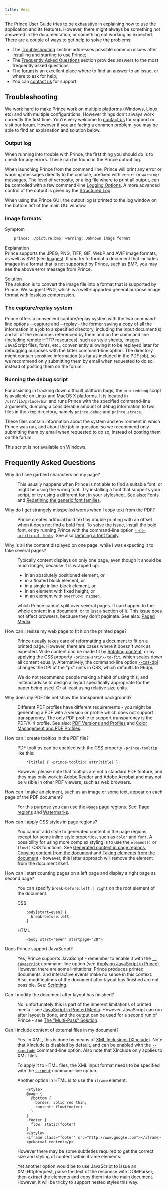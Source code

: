 ```yaml
---
title: Help
---
```

<style>
.navigationSlider .slidingNav ul li:first-child {
    background-color: #7d146c !important;
}
.navigationSlider .slidingNav ul li:first-child a {
        color: rgba(255, 255, 255, 0.8) !important;
}
.navigationSlider .slidingNav ul li:first-child a:hover {
        background-color: #7d146c !important;
}
.navigationSlider .slidingNav ul li:nth-child(2) {
    background-color: #fff !important;
}
.navigationSlider .slidingNav ul li:nth-child(2) a {
    color: #333 !important;
}
.navigationSlider .slidingNav ul li:nth-child(2) a:hover {
    background-color: #fff !important;
}
.navigationSlider .slidingNav ul li a:hover {
    color: #22b573 !important;
}
</style>

The Prince User Guide tries to be exhaustive in explaining how to use the application and its features. However, there might always be something not answered in the documentation, or something not working as expected. There are a couple of ways to get help to solve the problems:

-   The [Troubleshooting](#troubleshooting) section addresses possible common issues after installing and starting to use Prince;
-   The [Frequently Asked Questions](#frequently-asked-questions) section provides answers to the most frequently asked questions;
-   The [forum](//www.princexml.com/forum/) is an excellent place where to find an answer to an issue, or where to ask for help;
-   You can [contact us](//www.princexml.com/contact/) for support.


Troubleshooting
---------------

We work hard to make Prince work on multiple platforms (Windows, Linux, etc) and with multiple configurations. However things don't always work correctly the first time. You're very welcome to [contact us](//www.princexml.com/contact/) for support or visit our [forum](//www.princexml.com/forum/). However if you are facing a common problem, you may be able to find an explanation and solution below.

### Output log

When running into trouble with Prince, the first thing you should do is to check for any errors. These can be found in the Prince output log.

When launching Prince from the command line, Prince will print any error or warning messages directly to the console, prefixed with `error:` or `warning:` messages. The level of verbosity, or a log file where to print all output, can be controlled with a few command-line [Logging Options](command-line.md#logging-options). A more advanced control of the output is given by the [Structured Log](server-integration.md#structured-log).

When using the Prince GUI, the output log is printed to the log window on the bottom left of the main GUI window.

### Image formats

Symptom  
```bash
    prince: ./picture.bmp: warning: Unknown image format
```
Explanation  
Prince supports the JPEG, PNG, TIFF, GIF, WebP and AVIF image formats, as well as SVG (see [Images](graphics.md#images)). If you try to format a document that includes images in a format that is not supported by Prince, such as BMP, you may see the above error message from Prince.

Solution  
The solution is to convert the image file into a format that is supported by Prince. We suggest PNG, which is a well-supported general purpose image format with lossless compression.

### The capture/replay system

Prince offers a convenient capture/replay system with the two command-line options [--capture](command-line.md#cl-capture) and [--replay](command-line.md#cl-replay) - the former saving a copy of all the information in a job to a specified directory, including the input document(s) and all of the resources referenced by them and on the command line (including remote HTTP resources), such as style sheets, images, JavaScript files, fonts, etc., conveniently allowing it to be replayed later for debugging purposes with the latter command-line option. The directory might contain sensitive information (as far as included in the PDF job), so we recommend only submitting them by email when requested to do so, instead of posting them on the forum.

### Running the debug script

For assisting in tracking down difficult platform bugs, the `princedebug` script is available on Linux and MacOS X platforms. It is located in `/usr/lib/prince/bin` and runs Prince with the specified command-line arguments, dumping a considerable amount of debug information to two files in the `/tmp` directory, namely `prince.debug` and `prince.strace`.

<p class="warning">
These files contain information about the system and environment in which Prince was run, and about the job in question, so we recommend only submitting them by email when requested to do so, instead of posting them on the forum.
</p>

This script is not available on Windows.


Frequently Asked Questions
--------------------------

<dl class="faq">
  <dt id="faq-garbled-chars"><p>Why do I see garbled characters on my page?
  <a class="self-link" href="#faq-garbled-chars"></a></p></dt>
  <dd><p>This usually happens when Prince is not able to find a suitable font, or
  might be using the wrong font.  Try installing a font that supports your script,
  or try using a different font in your stylesheet.  See also: <a href="/doc/styling#fonts">Fonts</a>
  and <a href="/doc/styling#redefining-the-generic-font-families">Redefining the generic font families</a>.</p></dd>

  <dt><p id="faq-misspelled-words">Why do I get strangely misspelled words when I copy text from the PDF?
  <a class="self-link" href="#faq-misspelled-words"></a></p></dt>
  <dd><p>Prince creates artificial bold text by double printing with an offset
  when it does not find a bold font.  To solve the issue, install the bold font,
  or try running Prince with the command-line option
  <a href="/doc/command-line#cl-no-artificial-fonts"><code>--no-artificial-fonts</code></a>.
  See also <a href="/doc/styling#defining-a-font-family">Defining a font family</a>.</p></dd>

  <dt><p id="faq-one-page">Why is all the content displayed on one page, while
  I was expecting it to take several pages?
  <a class="self-link" href="#faq-one-page"></a></p></dt>
  <dd><p>Typically content displays on only one page, even though it should be
  much longer, because it is wrapped up:</p>
  <ul>
    <li>in an absolutely positioned element, or</li>
    <li>in a floated block element, or</li>
    <li>in a single inline-block element, or</li>
    <li>in an element with fixed height, or</li>
    <li>in an element with <code>overflow: hidden</code>,</li>
  </ul>
  <p>which Prince cannot split over several pages.  It can happen to the whole
  content in a document, or to just a section of it.  This issue does not affect
  browsers, because they don't paginate.  See also: <a href="/doc/paged">Paged Media</a>.</p></dd>

  <dt><p id="faq-resize-page">How can I resize my web page to fit it on the printed page?
  <a class="self-link" href="#faq-resize-page"></a></p></dt>
  <dd><p>Prince usually takes care of reformatting a document to fit on a printed
  page.  However, there are cases where it doesn't work as expected.  Wide content
  can be made fit by <a href="/doc/cookbook#rotating-content">Rotating content</a>, or by applying the CSS property
  <code>-prince-shrink-to-fit</code>, which scales down all content
  equally.  Alternatively, the command-line option
  <a href="/doc/command-line#cl-css-dpi">--css-dpi</a> changes the DPI of
  the "px" units in CSS, which defaults to 96dpi.</p>
  <p class="note">We do not recommend people making a habit of using this, and
  instead advise to design a layout specifically appropriate for the paper being
  used.  Or at least using relative size units.</p></dd>

  <dt><p id="faq-no-trans">Why does my PDF file not show the transparent
  background? <a class="self-link" href="#faq-no-trans"></a></p></dt>
  <dd><p>Different PDF profiles have different requirements - you might be
  generating a PDF with a version or profile which does not support transparency.
  The only PDF profile to support transparency is the PDF/X-4 profile.  See also:
  <a href="/doc/prince-output#pdf-versions-and-profiles">PDF Versions and Profiles</a>
  and <a href="/doc/graphics#color-management-and-pdf-profiles">Color Management and
  PDF Profiles</a>.</p></dd>

  <dt><p id="faq-tooltips">How can I create tooltips in the PDF file?
  <a class="self-link" href="#faq-tooltips"></a></p></dt>
  <dd><p>PDF tooltips can be enabled with the CSS property <code>-prince-tooltip</code> like this:</p>
	  <pre><code class="hljs css language-css">    *<span class="hljs-selector-attr">[title]</span> { <span class="hljs-attribute">-prince-tooltip</span>: <span class="hljs-built_in">attr</span>(title) }
</code></pre>
  <p>However, please note that tooltips are not a standard PDF feature, and they
  may only work in Adobe Reader and Adobe Acrobat and may not be visible in other
  PDF viewers, such as web browsers.</p></dd>

  <dt><p id="faq-everypage">How can I make an element, such as an image or some
  text, appear on each page of the PDF document?
  <a class="self-link" href="#faq-everypage"></a></p></dt>
  <dd><p>For this purpose you can use the <a href="/doc/css-at-rules#at-page"><code>@page</code></a></a>
  page regions.  See: <a href="/doc/paged#page-regions">Page regions</a> and <a href="/doc/cookbook#watermarks">Watermarks</a>.</p></dd>

  <dt><p id="faq-page-regions">How can I apply CSS styles in page regions?
  <a class="self-link" href="#faq-page-regions"></a></p></dt>
  <dd><p>You cannot add style to generated content in the page regions, except for
  some inline style properties, such as <code>color</code> and
  <code>font</code>.  A possibility for using more complex styling is to use
  the <code>element()</code> or <code>flow()</code> CSS functions.  See
  <a href="/doc/paged#generated-content-in-page-regions">Generated content in page regions</a>,
  <a href="/doc/paged#copying-content-from-the-document">Copying content from the document</a> and
  <a href="/doc/paged#taking-elements-from-the-document">Taking elements from the document</a> -
  however, this latter approach will remove the element from the document itself.</p></dd>

  <dt><p id="faq-counting-pages">How can I start counting pages on a left page and display a right page
  as second page? <a class="self-link" href="#faq-counting-pages"></a></p></dt>
  <dd><p>You can specify <code>break-before:left | right</code>
  on the root element of the document.</p>
  <p class="label">CSS</p>
  <pre><code class="hljs">    <span class="hljs-selector-tag">body</span><span class="hljs-selector-attr">[start=even]</span> {
      <span class="hljs-attribute">break-before</span>:left;
    }
</code></pre>
    <p class="label">HTML</p>
    <pre><code class="hljs css language-html">    <span class="hljs-tag">&lt;<span class="hljs-name">body</span> <span class="hljs-attr">start</span>=<span class="hljs-string">"even"</span> <span class="hljs-attr">startpage</span>=<span class="hljs-string">"28"</span>&gt;</span>
</code></pre>
  </dd>

  <dt><p id="faq-js">Does Prince support JavaScript?
  <a class="self-link" href="#faq-js"></a></p></dt>
  <dd><p>Yes, Prince supports JavaScript - remember to enable it with the
  <a href="/doc/command-line#cl-javascript"><code>--javascript</code></a>
  command-line option (see <a href="/doc/prince-input#applying-javascript-in-prince">Applying JavaScript in Prince</a>).  However,
  there are some limitations: Prince produces printed documents, and interactive
  events make no sense in this context.  Also, modifications of the document
  after layout has finished are not possible.  See: <a href="/doc/javascript">Scripting</a>.</p></dd>

  <dt><p id="faq-jsafterkayout">Can I modify the document after layout has
  finished? <a class="self-link" href="#faq-jsafterkayout"></a></p></dt>
  <dd><p>No, unfortunately this is part of the inherent limitations of printed media -
  see <a href="/doc/javascript#javascript-in-printed-media">JavaScript in Printed Media</a>.  However, JavaScript can run after layout is done,
  and the output can be used for a second run of Prince - see <a href="/doc/cookbook#the-multi-pass-solution">The "Multi-Pass" Solution</a>.</p></dd>

  <dt><p id="faq-xinclude">Can I include content of external files in my document?
  <a class="self-link" href="#faq-xinclude"></a></p></dt>
  <dd><p>Yes.  In XML, this is done by means of <a href="/doc/prince-input#xml-inclusions-xinclude">XML Inclusions (XInclude)</a>.  Note
  that XInclude is disabled by default, and can be enabled with the
  <a href="/doc/command-line#cl-xinclude"><code>--xinclude</code></a>
  command-line option.  Also note that XInclude only applies to XML files.</p>
  <p>To apply it to HTML files, the XML input format needs to be specified with
  the <a href="/doc/command-line#cl-input"><code>--input</code></a>
  command-line option.</p>
  <p>Another option in HTML is to use the <code>iframe</code> element:</p>
  <pre><code class="hljs css language-html">    <span class="hljs-tag">&lt;<span class="hljs-name">style</span>&gt;</span>
    @page {
      @bottom {
        border: solid red thin;
        content: flow(footer)
      }
    }
    .footer {
      flow: static(footer)
    }
    <span class="hljs-tag">&lt;/<span class="hljs-name">style</span>&gt;</span>
    <span class="hljs-tag">&lt;<span class="hljs-name">iframe</span> <span class="hljs-attr">class</span>=<span class="hljs-string">"footer"</span> <span class="hljs-attr">src</span>=<span class="hljs-string">"http://www.google.com"</span>&gt;</span><span class="hljs-tag">&lt;/<span class="hljs-name">iframe</span>&gt;</span>
    <span class="hljs-tag">&lt;<span class="hljs-name">p</span>&gt;</span>Normal content<span class="hljs-tag">&lt;/<span class="hljs-name">p</span>&gt;</span>
</code></pre>
  <p>However there may be some subtleties required to get the correct size and
  styling of content within iframe elements.</p>
  <p>Yet another option would be to use JavaScript to issue an XMLHttpRequest,
  parse the text of the response with DOMParser, then extract the elements and
  copy them into the main document. However, it will be tricky to support
  nested styles this way.</p></dd>
</dl>

<script>
function shiftWindow() { if (location.hash.indexOf('faq-') == 1) if (window.innerWidth < "1024") {scrollBy(0, -158)} else {scrollBy(0, -60)};};
window.addEventListener("load",  function() { shiftWindow(); });
window.addEventListener("hashchange", function() { shiftWindow(); });
</script>
